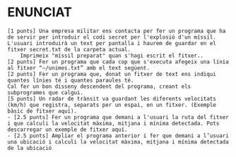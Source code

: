 # ENUNCIAT
    [1 punts] Una empresa militar ens contacta per fer un programa que ha de servir per introduir el codi secret per l'explosió d'un míssil. L'usuari introduirà un text per pantalla i haurem de guardar en el fitxer secret.txt de la carpeta actual.
        Imprimeix "míssil preparat" quan s'hagi escrit el fitxer..
    [2 punts] Fer un programa que cada cop que s'executa afegeix una línia al fitxer “~/unimes.txt” amb el text següent.
    [2 punts] Fer un programa que, donat un fitxer de text ens indiqui quantes línies té i quantes paraules té.
    Cal fer un bon disseny descendent del programa, creant els subprogrames que calgui.
    [5 punts] Un radar de trànsit va guardant les diferents velocitats (km/h) que registra, separats per un espai, en un fitxer. (Exemple bàsic de fitxer aquí).
    - [2.5 punts] Fer un programa que demani a l'usuari la ruta del fitxer i que calculi la velocitat màxima, mitjana i mínima detectada. Pots descarregar un exemple de fitxer aquí.
    - [2.5 punts] Ampliar el programa anterior i fer que demani a l’usuari una ubicació i calculi la velocitat màxima, mitjana i mínima detectada de la ubicació